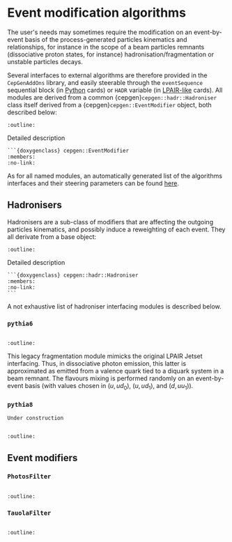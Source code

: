 # Event modification algorithms

The user's needs may sometimes require the modification on an event-by-event basis of the process-generated particles kinematics and relationships,
for instance in the scope of a beam particles remnants (dissociative proton states, for instance) hadronisation/fragmentation or unstable particles decays.

Several interfaces to external algorithms are therefore provided in the `CepGenAddOns` library, and easily steerable through the `eventSequence` sequential block (in [Python](/cards-python.md) cards) or `HADR` variable (in [LPAIR-like](/cards-lpair.md) cards).
All modules are derived from a common {cepgen}`cepgen::hadr::Hadroniser` class itself derived from a {cepgen}`cepgen::EventModifier` object, both described below:

```{doxygenclass} cepgen::EventModifier
:outline:
```

Detailed description

````{toggle}
```{doxygenclass} cepgen::EventModifier
:members:
:no-link:
````

As for all named modules, an automatically generated list of the algorithms interfaces and their steering parameters can be found [here](/raw-modules.md#evtmod).

## Hadronisers

Hadronisers are a sub-class of modifiers that are affecting the outgoing particles kinematics, and possibly induce a reweighting of each event.
They all derivate from a base object:

```{doxygenclass} cepgen::hadr::Hadroniser
:outline:
```

Detailed description

````{toggle}
```{doxygenclass} cepgen::hadr::Hadroniser
:members:
:no-link:
```
````

A not exhaustive list of hadroniser interfacing modules is described below.

### `pythia6`

```{versionadded} 0.9.6
```

```{doxygenclass} cepgen::pythia6::Hadroniser
:outline:
```

This legacy fragmentation module mimicks the original LPAIR Jetset interfacing.
Thus, in dissociative photon emission, this latter is approximated as emitted from a valence quark tied to a diquark system in a beam remnant.
The flavours mixing is performed randomly on an event-by-event basis (with values chosen in $(u,ud_0)$, $(u,ud_1)$, and $(d,uu_1)$).

### `pythia8`

```{warning}
Under construction
```

```{versionadded} 0.9
```

```{doxygenclass} cepgen::pythia8::Hadroniser
:outline:
```

## Event modifiers

### `PhotosFilter`

```{versionadded} 1.0
```

```{doxygenclass} cepgen::photos::PhotosFilter
:outline:
```

### `TauolaFilter`

```{versionadded} 1.0
```

```{doxygenclass} cepgen::tauola::TauolaFilter
:outline:
```
